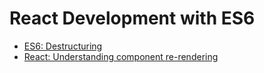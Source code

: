 # React Development with ES6

* [ES6: Destructuring](https://ajain17.github.io/destructuring)
* [React: Understanding component re-rendering](https://ajain17.github.io/componentrerendering)